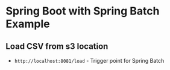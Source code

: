 # Spring Boot with Spring Batch Example
## Load CSV from s3 location
- `http://localhost:8081/load` - Trigger point for Spring Batch
